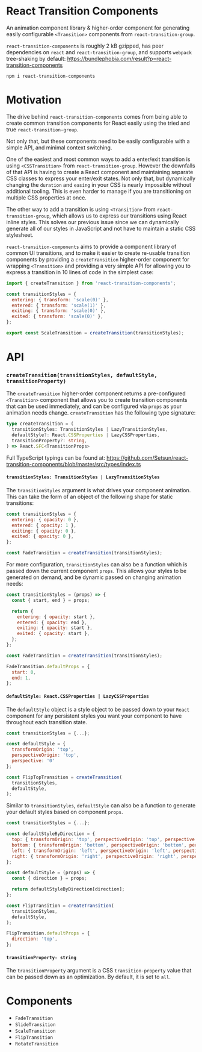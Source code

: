 # React Transition Components

An animation component library & higher-order component for generating easily configurable `<Transition>` components from `react-transition-group`.

`react-transition-components` is roughly 2 kB gzipped, has peer dependencies on `react` and `react-transition-group`, and supports `webpack` tree-shaking by default: https://bundlephobia.com/result?p=react-transition-components

`npm i react-transition-components`

# Motivation
The drive behind `react-transition-components` comes from being able to create common transition components for React easily using the tried and true `react-transition-group`.

Not only that, but these components need to be easily configurable with a simple API, and minimal context switching.

One of the easiest and most common ways to add a enter/exit transition is using `<CSSTransition>` from `react-transition-group`. However the downfalls of that API is having to create a React component and maintaining separate CSS classes to express your enter/exit states. Not only that, but dynamically changing the `duration` and `easing` in your CSS is nearly impossible without additional tooling. This is even harder to manage if you are transitioning on multiple CSS properties at once.

The other way to add a transition is using `<Transition>` from `react-transition-group`, which allows us to express our transitions using React inline styles. This solves our previous issue since we can dynamically generate all of our styles in JavaScript and not have to maintain a static CSS stylesheet.

`react-transition-components` aims to provide a component library of common UI transitions, and to make it easier to create re-usable transition components by providing a `createTransition` higher-order component for wrapping `<Transition>` and providing a very simple API for allowing you to express a transition in 10 lines of code in the simplest case:

```jsx
import { createTransition } from 'react-transition-components';

const transitionStyles = {
  entering: { transform: 'scale(0)' },
  entered: { transform: 'scale(1)' },
  exiting: { transform: 'scale(0)' },
  exited: { transform: 'scale(0)' },
};

export const ScaleTransition = createTransition(transitionStyles);
```

# API
### `createTransition(transitionStyles, defaultStyle, transitionProperty)`

The `createTransition` higher-order component returns a pre-configured `<Transition>` component that allows you to create transition components that can be used immediately, and can be configured via `props` as your animation needs change. `createTransition` has the following type signature:

```ts
type createTransition = (
  transitionStyles: TransitionStyles | LazyTransitionStyles,
  defaultStyle?: React.CSSProperties | LazyCSSProperties,
  transitionProperty?: string,
) => React.SFC<TransitionProps>
```

Full TypeScript typings can be found at: https://github.com/Setsun/react-transition-components/blob/master/src/types/index.ts

#### `transitionStyles: TransitionStyles | LazyTransitionStyles`
The `transitionStyles` argument is what drives your component animation. This can take the form of an object of the following shape for static transitions:

```jsx
const transitionStyles = {
  entering: { opacity: 0 },
  entered: { opacity: 1 },
  exiting: { opacity: 0 },
  exited: { opacity: 0 },
};

const FadeTransition = createTransition(transitionStyles);
```

For more configuration, `transitionStyles` can also be a function which is passed down the current component `props`. This allows your styles to be generated on demand, and be dynamic passed on changing animation needs:

```jsx
const transitionStyles = (props) => {
  const { start, end } = props;

  return {
    entering: { opacity: start },
    entered: { opacity: end },
    exiting: { opacity: start },
    exited: { opacity: start },
  };
};

const FadeTransition = createTransition(transitionStyles);

FadeTransition.defaultProps = {
  start: 0,
  end: 1,
};
```

#### `defaultStyle: React.CSSProperties | LazyCSSProperties`
The `defaultStyle` object is a style object to be passed down to your `React` component for any persistent styles you want your component to have throughout each transition state.

```jsx
const transitionStyles = {...};

const defaultStyle = {
  transformOrigin: 'top',
  perspectiveOrigin: 'top',
  perspective: '0'
};

const FlipTopTransition = createTransition(
  transitionStyles,
  defaultStyle,
);
```

Similar to `transitionStyles`, `defaultStyle` can also be a function to generate your default styles based on component `props`.

```jsx
const transitionStyles = {...};

const defaultStyleByDirection = {
  top: { transformOrigin: 'top', perspectiveOrigin: 'top', perspective: '0' },
  bottom: { transformOrigin: 'bottom', perspectiveOrigin: 'bottom', perspective: '0' },
  left: { transformOrigin: 'left', perspectiveOrigin: 'left', perspective: '0' },
  right: { transformOrigin: 'right', perspectiveOrigin: 'right', perspective: '0' }
};

const defaultStyle = (props) => {
  const { direction } = props;

  return defaultStyleByDirection[direction];
};

const FlipTransition = createTransition(
  transitionStyles,
  defaultStyle,
);

FlipTransition.defaultProps = {
  direction: 'top',
};
```

#### `transitionProperty: string`
The `transitionProperty` argument is a CSS `transition-property` value that can be passed down as an optimization. By default, it is set to `all`.

# Components
- `FadeTransition`
- `SlideTransition`
- `ScaleTransition`
- `FlipTransition`
- `RotateTransition`
